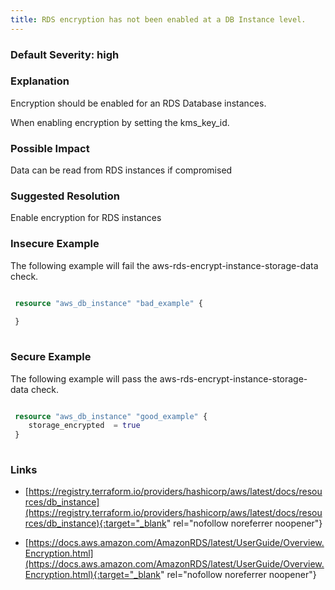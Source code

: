 ```yaml
---
title: RDS encryption has not been enabled at a DB Instance level.
---
```


### Default Severity: <span class="severity high">high</span>

### Explanation

Encryption should be enabled for an RDS Database instances. 

When enabling encryption by setting the kms_key_id.

### Possible Impact
Data can be read from RDS instances if compromised

### Suggested Resolution
Enable encryption for RDS instances


### Insecure Example

The following example will fail the aws-rds-encrypt-instance-storage-data check.
```terraform

 resource "aws_db_instance" "bad_example" {
 	
 }
 
```



### Secure Example

The following example will pass the aws-rds-encrypt-instance-storage-data check.
```terraform

 resource "aws_db_instance" "good_example" {
 	storage_encrypted  = true
 }
 
```



### Links


- [https://registry.terraform.io/providers/hashicorp/aws/latest/docs/resources/db_instance](https://registry.terraform.io/providers/hashicorp/aws/latest/docs/resources/db_instance){:target="_blank" rel="nofollow noreferrer noopener"}

- [https://docs.aws.amazon.com/AmazonRDS/latest/UserGuide/Overview.Encryption.html](https://docs.aws.amazon.com/AmazonRDS/latest/UserGuide/Overview.Encryption.html){:target="_blank" rel="nofollow noreferrer noopener"}



